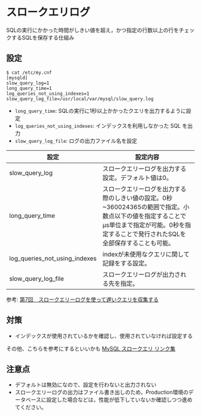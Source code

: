 # スロークエリログ
SQLの実行にかかった時間がしきい値を超え，かつ指定の行数以上の行をチェックするSQLを保存する仕組み

## 設定
```console
$ cat /etc/my.cnf
[mysqld]
slow_query_log=1
long_query_time=1
log_queries_not_using_indexes=1
slow_query_log_file=/usr/local/var/mysql/slow_query.log
```

- `long_query_time`: SQLの実行に1秒以上かかったクエリを出力するように設定
- `log_queries_not_using_indexes`: インデックスを利用しなかった SQL を出力
- `slow_query_log_file`: ログの出力ファイル名を設定

|設定|設定内容|
|--- |--- |
|slow_query_log|スロークエリーログを出力する設定。デフォルト値は0。|
|long_query_time|スロークエリーログを出力する際のしきい値の設定。0秒~360024365の範囲で指定。小数点以下の値を指定することでμs単位まで指定が可能。0秒を指定することで発行されたSQLを全部保存することも可能。|
|log_queries_not_using_indexes|indexが未使用なクエリに関して記録をする設定。|
|slow_query_log_file|スロークエリーログが出力される先を指定。|

参考: [第7回　スロークエリーログを使って遅いクエリを収集する](http://gihyo.jp/dev/serial/01/mysql-road-construction-news/0007)

## 対策
- インデックスが使用されているかを確認し、使用されていなければ設定する

その他、こちらを参考にするといいかも
[MySQL スロークエリ リンク集](https://qiita.com/SuguruOoki/items/75b664942af3ff3c39ad)

## 注意点
- デフォルトは無効になので、設定を行わないと出力されない
- スロークエリーログの出力はファイル書き出しのため，Production環境のデータベースに設定した場合などは，性能が低下していないか確認しつつ進めてください。


